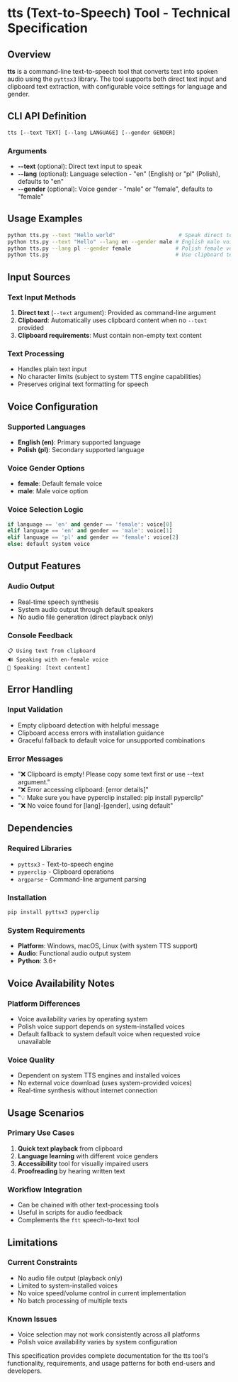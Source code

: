 # tts (Text-to-Speech) Tool - Technical Specification

## Overview
**tts** is a command-line text-to-speech tool that converts text into spoken audio using the `pyttsx3` library. The tool supports both direct text input and clipboard text extraction, with configurable voice settings for language and gender.

## CLI API Definition

```sh
tts [--text TEXT] [--lang LANGUAGE] [--gender GENDER]
```

### Arguments
- **--text** (optional): Direct text input to speak
- **--lang** (optional): Language selection - "en" (English) or "pl" (Polish), defaults to "en"
- **--gender** (optional): Voice gender - "male" or "female", defaults to "female"

## Usage Examples

```sh
python tts.py --text "Hello world"                    # Speak direct text
python tts.py --text "Hello" --lang en --gender male # English male voice
python tts.py --lang pl --gender female              # Polish female voice from clipboard
python tts.py                                        # Use clipboard text with default settings
```

## Input Sources

### Text Input Methods
1. **Direct text** (`--text` argument): Provided as command-line argument
2. **Clipboard**: Automatically uses clipboard content when no `--text` provided
3. **Clipboard requirements**: Must contain non-empty text content

### Text Processing
- Handles plain text input
- No character limits (subject to system TTS engine capabilities)
- Preserves original text formatting for speech

## Voice Configuration

### Supported Languages
- **English (en)**: Primary supported language
- **Polish (pl)**: Secondary supported language

### Voice Gender Options
- **female**: Default female voice
- **male**: Male voice option

### Voice Selection Logic
```python
if language == 'en' and gender == 'female': voice[0]
elif language == 'en' and gender == 'male': voice[1]  
elif language == 'pl' and gender == 'female': voice[2]
else: default system voice
```

## Output Features

### Audio Output
- Real-time speech synthesis
- System audio output through default speakers
- No audio file generation (direct playback only)

### Console Feedback
```
📋 Using text from clipboard
🔊 Speaking with en-female voice
🎤 Speaking: [text content]
```

## Error Handling

### Input Validation
- Empty clipboard detection with helpful message
- Clipboard access errors with installation guidance
- Graceful fallback to default voice for unsupported combinations

### Error Messages
- "❌ Clipboard is empty! Please copy some text first or use --text argument."
- "❌ Error accessing clipboard: [error details]"
- "💡 Make sure you have pyperclip installed: pip install pyperclip"
- "❌ No voice found for [lang]-[gender], using default"

## Dependencies

### Required Libraries
- `pyttsx3` - Text-to-speech engine
- `pyperclip` - Clipboard operations  
- `argparse` - Command-line argument parsing

### Installation
```bash
pip install pyttsx3 pyperclip
```

### System Requirements
- **Platform**: Windows, macOS, Linux (with system TTS support)
- **Audio**: Functional audio output system
- **Python**: 3.6+

## Voice Availability Notes

### Platform Differences
- Voice availability varies by operating system
- Polish voice support depends on system-installed voices
- Default fallback to system default voice when requested voice unavailable

### Voice Quality
- Dependent on system TTS engines and installed voices
- No external voice download (uses system-provided voices)
- Real-time synthesis without internet connection

## Usage Scenarios

### Primary Use Cases
1. **Quick text playback** from clipboard
2. **Language learning** with different voice genders
3. **Accessibility** tool for visually impaired users
4. **Proofreading** by hearing written text

### Workflow Integration
- Can be chained with other text-processing tools
- Useful in scripts for audio feedback
- Complements the `ftt` speech-to-text tool

## Limitations

### Current Constraints
- No audio file output (playback only)
- Limited to system-installed voices
- No voice speed/volume control in current implementation
- No batch processing of multiple texts

### Known Issues
- Voice selection may not work consistently across all platforms
- Polish voice availability varies by system configuration

This specification provides complete documentation for the tts tool's functionality, requirements, and usage patterns for both end-users and developers.